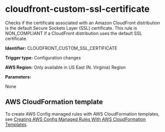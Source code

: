 # cloudfront\-custom\-ssl\-certificate<a name="cloudfront-custom-ssl-certificate"></a>

Checks if the certificate associated with an Amazon CloudFront distribution is the default Secure Sockets Layer \(SSL\) certificate\. This rule is NON\_COMPLIANT if a CloudFront distribution uses the default SSL certificate\. 

**Identifier:** CLOUDFRONT\_CUSTOM\_SSL\_CERTIFICATE

**Trigger type:** Configuration changes

**AWS Region:** Only available in US East \(N\. Virginia\) Region

**Parameters:**

None  

## AWS CloudFormation template<a name="w29aac11c33c17b7c55c15"></a>

To create AWS Config managed rules with AWS CloudFormation templates, see [Creating AWS Config Managed Rules With AWS CloudFormation Templates](aws-config-managed-rules-cloudformation-templates.md)\.